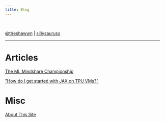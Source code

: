 ```yaml
---
title: Blog
---
```


<br>

[@theshawwn](https://twitter.com/theshawwn) | [sillysaurusx](https://news.ycombinator.com/threads?id=sillysaurusx)

---

# Articles

[The ML Mindshare Championship](/mlmind)

["How do I get started with JAX on TPU VMs?"](/jaxtpu)


# Misc

[About This Site](/site)

